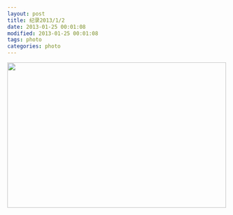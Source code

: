 ```yaml
---
layout: post
title: 纪录2013/1/2
date: 2013-01-25 00:01:08
modified: 2013-01-25 00:01:08
tags: photo
categories: photo
---
```


<a href="http://www.flickr.com/photos/ly95/8339202866/" target="_blank"><img class="alignnone" alt="" src="http://farm9.staticflickr.com/8353/8339202866_81859a8d44.jpg" width="500" height="332" /></a>